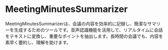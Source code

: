 # MeetingMinutesSummarizer
MeetingMinutesSummarizerは、会議の内容を効率的に記録し、簡潔なサマリーを生成するためのツールです。音声認識機能を活用して、リアルタイムに会話をテキストに変換し、重要なポイントを抽出します。長時間の会議でも、内容を素早く要約し、理解を助けます。
